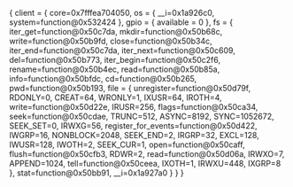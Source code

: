 {
    client = {
        core=0x7fffea704050,
        os = {
            __i=0x1a926c0,
            system=function@0x532424
        },
        gpio = {
            available = 0
        },
        fs = {
            iter_get=function@0x50c7da,
            mkdir=function@0x50b68c,
            write=function@0x50b9fd,
            close=function@0x50b34c,
            iter_end=function@0x50c7da,
            iter_next=function@0x50c609,
            del=function@0x50b773,
            iter_begin=function@0x50c2f6,
            rename=function@0x50b4ec,
            read=function@0x50b85a,
            info=function@0x50bfdc,
            cd=function@0x50b265,
            pwd=function@0x50b193,
            file = {
                unregister=function@0x50d79f,
                RDONLY=0,
                CREAT=64,
                WRONLY=1,
                IXUSR=64,
                IROTH=4,
                write=function@0x50d22e,
                IRUSR=256,
                flags=function@0x50ca34,
                seek=function@0x50cdae,
                TRUNC=512,
                ASYNC=8192,
                SYNC=1052672,
                SEEK_SET=0,
                IRWXG=56,
                register_for_events=function@0x50d422,
                IWGRP=16,
                NONBLOCK=2048,
                SEEK_END=2,
                IRGRP=32,
                EXCL=128,
                IWUSR=128,
                IWOTH=2,
                SEEK_CUR=1,
                open=function@0x50caff,
                flush=function@0x50cfb3,
                RDWR=2,
                read=function@0x50d06a,
                IRWXO=7,
                APPEND=1024,
                tell=function@0x50ceea,
                IXOTH=1,
                IRWXU=448,
                IXGRP=8
            },
            stat=function@0x50bb91,
            __i=0x1a927a0
        }
    }
}
